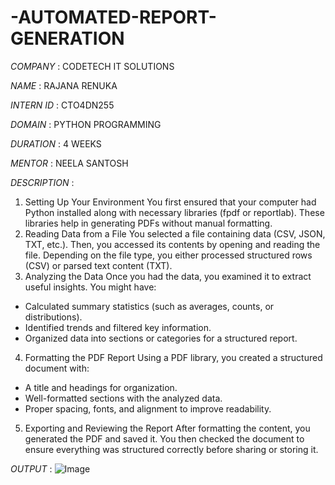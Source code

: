 # -AUTOMATED-REPORT-GENERATION

*COMPANY* : CODETECH IT SOLUTIONS

*NAME* : RAJANA RENUKA

*INTERN ID* : CTO4DN255

*DOMAIN* : PYTHON PROGRAMMING

*DURATION* : 4 WEEKS

*MENTOR* : NEELA SANTOSH

*DESCRIPTION* :
1. Setting Up Your Environment
You first ensured that your computer had Python installed along with necessary libraries (fpdf or reportlab). These libraries help in generating PDFs without manual formatting.
2. Reading Data from a File
You selected a file containing data (CSV, JSON, TXT, etc.). Then, you accessed its contents by opening and reading the file. Depending on the file type, you either processed structured rows (CSV) or parsed text content (TXT).
3. Analyzing the Data
Once you had the data, you examined it to extract useful insights. You might have:
- Calculated summary statistics (such as averages, counts, or distributions).
- Identified trends and filtered key information.
- Organized data into sections or categories for a structured report.
4. Formatting the PDF Report
Using a PDF library, you created a structured document with:
- A title and headings for organization.
- Well-formatted sections with the analyzed data.
- Proper spacing, fonts, and alignment to improve readability.
5. Exporting and Reviewing the Report
After formatting the content, you generated the PDF and saved it. You then checked the document to ensure everything was structured correctly before sharing or storing it.

*OUTPUT* :
![Image](https://github.com/user-attachments/assets/886a5e1e-d68a-48b1-843c-03c2e74abe46)
